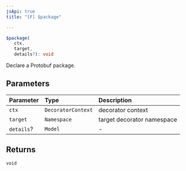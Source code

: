 ```yaml
---
jsApi: true
title: "[F] $package"

---
```

```ts
$package(
   ctx, 
   target, 
   details?): void
```

Declare a Protobuf package.

## Parameters

| Parameter | Type | Description |
| :------ | :------ | :------ |
| `ctx` | `DecoratorContext` | decorator context |
| `target` | `Namespace` | target decorator namespace |
| `details`? | `Model` | - |

## Returns

`void`
